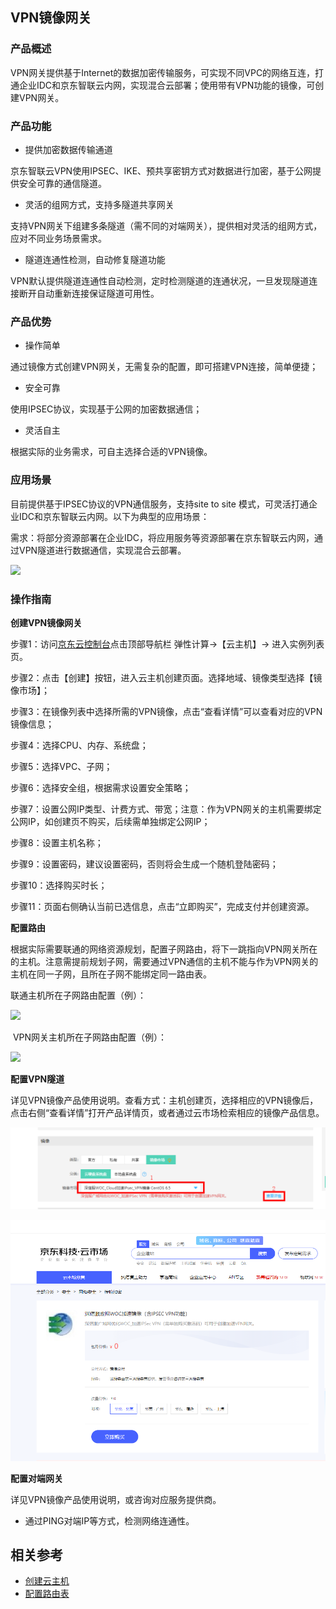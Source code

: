 ## **VPN镜像网关**

### **产品概述** 

VPN网关提供基于Internet的数据加密传输服务，可实现不同VPC的网络互连，打通企业IDC和京东智联云内网，实现混合云部署；使用带有VPN功能的镜像，可创建VPN网关。 

### **产品功能** 

- 提供加密数据传输通道

京东智联云VPN使用IPSEC、IKE、预共享密钥方式对数据进行加密，基于公网提供安全可靠的通信隧道。 

- 灵活的组网方式，支持多隧道共享网关

支持VPN网关下组建多条隧道（需不同的对端网关），提供相对灵活的组网方式，应对不同业务场景需求。 

- 隧道连通性检测，自动修复隧道功能

VPN默认提供隧道连通性自动检测，定时检测隧道的连通状况，一旦发现隧道连接断开自动重新连接保证隧道可用性。

### **产品优势**

- 操作简单 

通过镜像方式创建VPN网关，无需复杂的配置，即可搭建VPN连接，简单便捷； 

- 安全可靠 

使用IPSEC协议，实现基于公网的加密数据通信； 

- 灵活自主 

根据实际的业务需求，可自主选择合适的VPN镜像。

 

### **应用场景**

目前提供基于IPSEC协议的VPN通信服务，支持site to site 模式，可灵活打通企业IDC和京东智联云内网。以下为典型的应用场景： 

需求：将部分资源部署在企业IDC，将应用服务等资源部署在京东智联云内网，通过VPN隧道进行数据通信，实现混合云部署。

![](/image/Networking/Virtual-Private-Cloud/Getting-Started/VPN-Mirror-Gateway/step1.jpg)



### **操作指南** 

**创建VPN镜像网关**

步骤1：访问[京东云控制台](https://console.jdcloud.com)点击顶部导航栏 弹性计算->【云主机】-> 进入实例列表页。 

步骤2：点击【创建】按钮，进入云主机创建页面。选择地域、镜像类型选择【镜像市场】； 

步骤3：在镜像列表中选择所需的VPN镜像，点击“查看详情”可以查看对应的VPN镜像信息；

步骤4：选择CPU、内存、系统盘； 

步骤5：选择VPC、子网； 

步骤6：选择安全组，根据需求设置安全策略； 

步骤7：设置公网IP类型、计费方式、带宽；注意：作为VPN网关的主机需要绑定公网IP，如创建页不购买，后续需单独绑定公网IP； 

步骤8：设置主机名称； 

步骤9：设置密码，建议设置密码，否则将会生成一个随机登陆密码； 

步骤10：选择购买时长； 

步骤11：页面右侧确认当前已选信息，点击“立即购买”，完成支付并创建资源。


**配置路由** 

根据实际需要联通的网络资源规划，配置子网路由，将下一跳指向VPN网关所在的主机。注意需提前规划子网，需要通过VPN通信的主机不能与作为VPN网关的主机在同一子网，且所在子网不能绑定同一路由表。

联通主机所在子网路由配置（例）：

![](/image/Networking/Virtual-Private-Cloud/Getting-Started/VPN-Mirror-Gateway/step5.jpg)

 VPN网关主机所在子网路由配置（例）：

![](/image/Networking/Virtual-Private-Cloud/Getting-Started/VPN-Mirror-Gateway/step6.jpg)


**配置VPN隧道**


详见VPN镜像产品使用说明。查看方式：主机创建页，选择相应的VPN镜像后，点击右侧“查看详情”打开产品详情页，或者通过云市场检索相应的镜像产品信息。

![](/image/Networking/Virtual-Private-Cloud/Getting-Started/VPN-Mirror-Gateway/vpnmirrior.png)

![](/image/Networking/Virtual-Private-Cloud/Getting-Started/VPN-Mirror-Gateway/shenxinfu.png)


**配置对端网关**


详见VPN镜像产品使用说明，或咨询对应服务提供商。 

- 通过PING对端IP等方式，检测网络连通性。


## 相关参考

- [创建云主机](https://docs.jdcloud.com/cn/virtual-machines/create-instance)
- [配置路由表](../Operation-Guide/Route-Table-Configuration.md)
